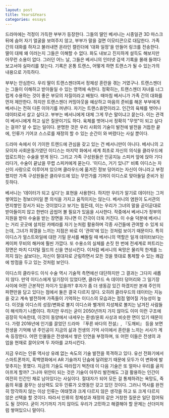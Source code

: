 ```yaml
---
layout: post
title: Years&Years
categories: essays
---
```


드라마에는 걱정이 가득한 부부가 등장한다. 그들의 딸인 베서니는 시종일관 3D 마스크 뒤에 숨어 자기 얼굴을 보여주지 않고, 부부가 말을 걸면 이모티콘으로 대답한다. 가족 간의 대화를 하자고 불러내면 온라인 캘린더에 '대화 일정'을 만들어 링크를 전송한다. 딸이 대체 왜 이러는지 그들은 이해할 수 없다. 화도 내보고 진지하게 설득도 해보지만 아무런 소용이 없다. 그러던 어느 날, 그들은 베서니의 인터넷 검색 기록을 몰래 들여다 보고서야 실마리를 찾는다. 기록은 온통 트랜스, 어떻게 하면 트랜스가 될 수 있는가의 내용으로 가득하다. 

부부는 안심한다. 우리 딸이 트랜스젠더여서 정체성 혼란을 겪는 거였구나. 트랜스젠더는 그들이 이해하고 받아들일 수 있는 영역에 속한다. 정확히는, 트랜스젠더 자녀를 너그럽게 수용하는 것이 좋은 부모의 자질이라고 배웠다. 때마침 베서니가 가족 간의 대화를 먼저 제안한다. 하지만 트랜스젠더 커밍아웃을 예상하고 마음의 준비를 해온 부부에게 베서니는 전혀 다른 이야기를 꺼낸다. 자기는 트랜스휴먼이라고. 인간의 육체를 벗어나 데이터로서 살고 싶다고. 부부는 베서니에게 대체 그게 무슨 말이냐고 묻는다. 이는 관객이 베서니에게 하고 싶은 질문이기도 하다. 육체를 벗어나서 정확히 "무엇"이 되고 싶다는 걸까? 알 수 없는 일이다. 분명한 것은 우리 사회의 기술이 발전에 발전을 거듭한 끝에, 인류가 기어코 스스로를 재정의 할 수 있는 순간이 와 버렸다는 사실 뿐이다.

드라마 속에서 이 기이한 트렌드에 관심을 갖고 있는 건 베서니만이 아니다. 베서니의 고모이자 사회운동가였던 이디스는 마지막 화에서 세계 최초로 자신의 의식을 클라우드에 업로드하는 수술을 받게 된다. 그리고 가족 구성원들은 인공지능 스피커 앞에 앉아 기다리다가, 수술이 끝났을 무렵 스피커에게 묻는다. '이디스, 거기 있니?' 비록 이디스는 자신이 사랑으로 이루어져 있으며 클라우드에 옮겨진 정보 덩어리는 자신이 아니라고 부정했지만 가족 구성원들은 클라우드에 있는 무언가를 기꺼이 이디스로 맞아들일 준비가 된 듯하다. 

베서니는 '데이터가 되고 싶다'는 표현을 사용한다. 하지만 우리가 알기로 데이터는 그저 쌓여있는 정보더미일 뿐 의식을 가지고 움직이지는 않는다. 베서니의 염원이 도서관의 먼지쌓인 장서가 되는 것이었다고 보기는 힘든데, 이는 우리가 그녀의 말을 곧이곧대로 받아들이지 않고 한번더 곱씹어 볼 필요가 있음을 시사한다. 작중에서 베서니가 정부의 지원을 받아 수술을 받는 장면을 지나면 이 간극이 더욱 커진다. 이 수술 덕분에 베서니는 거리 곳곳에 설치된 카메라를 자기 눈처럼 활용하며 각종 사건들에 관여할 수 있게 되는데, 그녀가 희열을 느끼는 지점은 바로 이 '관여'에 있는 것처럼 보이기 때문이다. 특히 이디스가 얼스트와일에 대한 기밀 문서를 빼돌릴 때 베서니의 역할은 일개 데이터보다는 케이퍼 무비의 해커에 훨씬 가깝다. 또 수용소의 실체를 손짓 한 번에 전세계로 퍼트리는 장면은 마치 디지털 월드의 신을 연상시킨다. 이처럼 베서니의 욕망은 물리적 한계를 느끼지 않는 삶보다는, 자신이 절대자로 군림하면서 모든 것을 뜻대로 통제할 수 있는 쾌감에 방점을 두고 있는 것처럼 보인다.

이디스의 클라우드 이식 수술 역시 기술적 측면에선 대단하지만 그 결과는 그다지 새롭지 않다. 만약 이디스에게 일기장이 있었다면, 클라우드 속 데이터 덩어리와 그 일기장 사이에 어떤 근본적인 차이가 있을까? 후자가 좀 더 생동감 있긴 하겠지만 본래 주인의 파편만을 담고 있다는 점에서 둘은 결국 다르지 않다. 오히려 클라우드의 데이터는 지능을 갖고 계속 발전하며 가족들이 기억하는 이디스의 모습과는 점점 멀어질 가능성이 높다. 이것을 이디스의 성장/변화로 볼지 이디스와 별개의 지성체로 볼지는 남겨진 사람들이 해석하기 나름이다. 하지만 우리는 굳이 2050년까지 가지 않아도 이미 이런 구조에 굉장히 익숙한데, 이것이 동양에서 내세우는 환생/윤회 사상과 비슷한 면이 있기 때문이다. 가령 2016년에 인기를 끌었던 드라마 『푸른 바다의 전설』, 『도깨비』 등을 보면 전생을 기억해 낸 주인공이 지금의 삶과 전생의 기억 사이에서 혼란을 느끼는 서사가 계속 등장한다. 어떤 인물들은 전생에서 쌓은 인연을 부정하며, 또 어떤 이들은 전생의 과업을 현재로 끌어오며 두 자아를 교차시킨다. 

지금 우리는 인류 역사상 유례 없는 속도의 기술 발전을 목격하고 있다. 유선 전화기에서 스마트폰까지, 흑백영화에서 AR 기술까지 단숨에 달려왔기 때문에 모두가 이 변화에 발 맞추지는 못했다. 지금의 기술도 따라잡기 벅찬데 이 다음 기술은 또 얼마나 우리를 골치 아프게 할까? 그나마 위안이 되는 것은 기술이 아무리 발전해도 그걸 활용하는 인간이 여전히 인간인 채로 남아있다는 사실이다. 절대자가 되어 모든 걸 통제하려는 욕망도, 죽음의 뒤를 꿈꾸는 상상력도 모두 인류가 오랫동안 갖고 있던 것이다. 그러니 역사를 완전히 망각하지 않는 이상 인류는 여태껏과 크게 다르지 않은 생각을 하고 또 크게 다르지 않은 선택을 할 것이다. 따라서 인류의 정체성과 재정의 같은 거창한 질문은 일단 접어둬도 될 것이다. 굳이 거기까지 가지 않아도 우리가 고민하고 해결해야 할 문제는 산더미처럼 쌓여있으니 말이다.